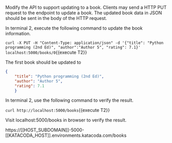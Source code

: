 
Modify the API to support updating to a book.
Clients may send a HTTP PUT request to the endpoint to update a book. 
The updated book data in JSON should be sent in the body of the HTTP request.


In terminal 2, execute the following command to update the book information.

`curl -X PUT -H "Content-Type: application/json" -d '{"title": "Python programming (2nd Ed)", "author":"Author 5", "rating": 7.1}' localhost:5000/books/0`{{execute T2}}

The first book should be updated to
```json
{
	"title": "Python programming (2nd Ed)", 
	"author": "Author 5", 
	"rating": 7.1
	}
```

In terminal 2, use the following command to verify the result.

`curl http://localhost:5000/books`{{execute T2}}


Visit localhost:5000/books in browser to verify the result.

https://[[HOST_SUBDOMAIN]]-5000-[[KATACODA_HOST]].environments.katacoda.com/books 
	
	